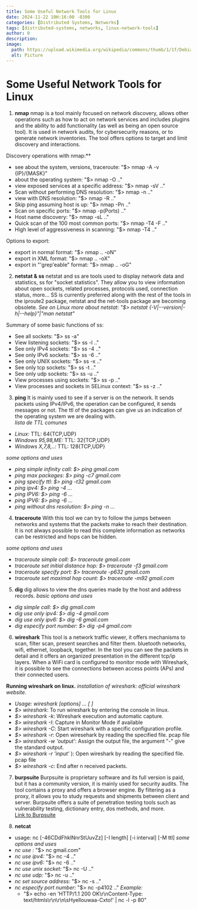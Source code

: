 ```yaml
---
title: Some Useful Network Tools for Linux
date: 2024-11-22 10H:16:00 -0300
categories: [Distributed Systems, Networks]
tags: [distributed-systems, networks, linux-network-tools]
author: 0
description:
image:
  path: https://upload.wikimedia.org/wikipedia/commons/thumb/1/1f/Debian_Tux.png/640px-Debian_Tux.png
  alt: Picture
---
```


# Some Useful Network Tools for Linux

1. **nmap**
nmap is a tool mainly focused on network discovery, allows other operations such as how to act on network services and includes plugins and the ability to add functionality (as well as being an open source tool). It is used in network audits, for cybersecurity reasons, or to generate network inventories. The tool offers options to target and limit discovery and interactions. 

Discovery operations with nmap:**
* see about the system, versions, traceroute: "$> nmap -A -v {IP}/{MASK}"
* about the operating system: "$> nmap -O .."
* view exposed services at a specific address: "$> nmap -sV .."
* Scan without performing DNS resolution: "$> nmap -n .."
* view with DNS resolution: "$> nmap -R .."
* Skip ping assuming host is up: "$> nmap -Pn .."
* Scan on specific ports: "$> nmap -p(Ports) .."
* Host name discovery: "$> nmap -sL .."
* Quick scan of the 100 most common ports: "$> nmap -T4 -F .."
* High level of aggressiveness in scanning: "$> nmap -T4 .." 

Options to export:
* export in normal format: "$> nmap .. -oN"  
* export in XML format: "$> nmap .. -oX"  
* export in "'grep'eable" format: "$> nmap .. -oG"  


2. **netstat & ss**
netstat and ss are tools used to display network data and statistics, ss  for "socket statistics". They allow you to view information about open sockets, related processes, protocols used, connection status, more... SS is currently preferred along with the rest of the tools in the iproute2 package, netstat and the net-tools package are becoming obsolete.
*See on Linux more about netstat: "$> netstat {-V|--version|-h|--help}"|"man netstat"*

Summary of some basic functions of ss:
* See all sockets: "$> ss -a" 
* View listening sockets: "$> ss -l .." 
* See only IPv4 sockets: "$> ss -4 .."
* See only IPv6 sockets: "$> ss -6 .."
* See only UNIX sockets: "$> ss -x .."
* See only tcp sockets: "$> ss -t .."
* See only udp sockets: "$> ss -u .."
* View processes using sockets: "$> ss -p .." 
* View processes and sockets in SELinux context: "$> ss -z .." 

3. **ping**
It is mainly used to see if a server is on the network. It sends packets using IPv4/IPv6, the operation can be configured, it sends messages or not. The ttl of the packages can give us an indication of the operating system we are dealing with.      
*lista de TTL comunes*
* *Linux:* TTL: 64{TCP,UDP}
* *Windows 95,98,ME:* TTL: 32{TCP,UDP}
* *Windows X,7,8,..:* TTL: 128{TCP,UDP} 

*some options and uses*
* *ping simple infinity call:* *$> ping gmail.com*
* *ping max packages:* *$> ping -c7 gmail.com*
* *ping specify ttl:* *$> ping -t32 gmail.com*
* *ping ipv4:* *$> ping -4 ...*
* *ping IPV6:* *$> ping -6 ...*
* *ping IPV6:* *$> ping -6 ...*
* *ping without dns resolution:* *$> ping -n ...*

4. **traceroute**
With this tool we can try to follow the jumps between networks and systems that the packets make to reach their destination. It is not always possible to read this complete information as networks can be restricted and hops can be hidden.

*some options and uses*
* *traceroute simple call:* *$> traceroute gmail.com*
* *traceroute set initial distance hop:* *$> traceroute -f3 gmail.com*
* *traceroute specify port:* *$> traceroute -p632 gmail.com*
* *traceroute set maximal hop count:* *$> traceroute  -m92 gmail.com*


5. **dig**
dig allows to view the dns queries made by the host and address records.
*basic options and uses*
* *dig simple call:* *$> dig gmail.com*
* *dig use only ipv4:* *$> dig -4 gmail.com*
* *dig use only ipv6:* *$> dig -6 gmail.com*
* *dig especify port number:* *$> dig -p4 gmail.com*

6. **wireshark**
This tool is a network traffic viewer, it offers mechanisms to scan, filter scan, present searches and filter them. bluetooth networks, wifi, ethernet, loopback, together. In the tool you can see the packets in detail and it offers an organized presentation in the different tcp/ip layers. When a WiFi card is configured to monitor mode with Wireshark, it is possible to see the connections between access points (APs) and their connected users.

**Running wireshark on linux.**
*installation of wireshark: <a src="https//www.wireshark.org">official wireshark website</a>.*
* *Usage: wireshark [options] ... [ <infile> ]*
* *$> wireshark*: To run wireshark by entering the console in linux.
* *$> wireshark -k*: Wireshark execution and automatic capture. 
* *$> wireshark -I*: Capture in Monitor Mode if available 
* *$> wireshark -C*: Start wireshark with a specific configuration profile.
* *$> wireshark -r*: Open wiresehark by reading the specified file. pcap file  
* *$> wireshark -w 'output'*: Assign the output file, the argument "-" give the standard output.   
* *$> wireshark -r 'input'* ): Open wireshark by reading the specified file. pcap file  
* *$> wireshark -c*: End after n received packets.  

7. **burpsuite**
Burpsuite is proprietary software and its full version is paid, but it has a community version, it is mainly used for security audits.
The tool contains a proxy and offers a browser engine. By filtering as a proxy, it allows you to study requests and shipments between client and server. Burpsuite offers a suite of penetration testing tools such as vulnerability testing, dictionary entry, dos methods, and more.    
<a href="https://portswigger.net/burp" target="__blank">Link to Burpsuite</a>

8. **netcat**
* usage: nc [-46CDdFhklNnrStUuvZz] [-I length] [-i interval] [-M ttl]
*some options and uses*
* *nc use :* "$> nc gmail.com"
* *nc use ipv4:* "$> nc -4 .."
* *nc use ipv6:* "$> nc -6 .."
* *nc use unix socket:* "$> nc -U .."
* *nc use udp:* "$> nc -u .."
* *nc set source address:* "$> nc -s .."
* *nc especify port number:* "$> nc -p4102 .."
*Example:*
  * "$> echo -en 'HTTP/1.1 200 OK\r\nContent-Type: text/htmls\r\n\r\n\sHyellouwaa-Cxto!' | nc -l -p 80"
